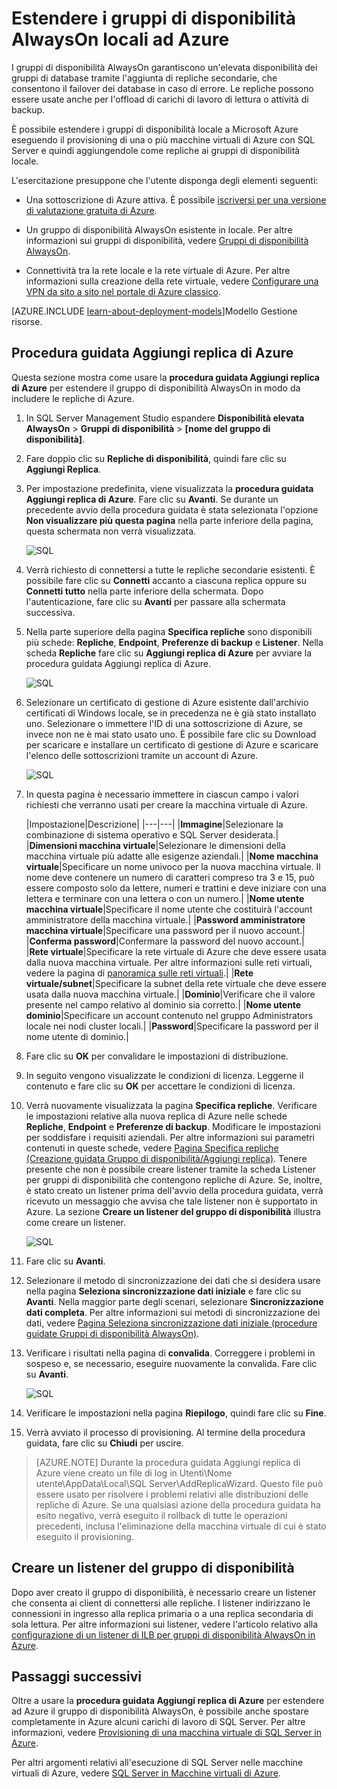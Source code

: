 <properties
	pageTitle="Estendere i gruppi di disponibilità AlwaysOn locali ad Azure | Microsoft Azure"
	description="Questa esercitazione sfrutta le risorse create con il modello di distribuzione classica e descrive come usare la procedura guidata Aggiungi replica in SQL Server Management Studio (SSMS) per aggiungere in Azure una replica del gruppo di disponibilità AlwaysOn."
	services="virtual-machines-windows"
	documentationCenter="na"
	authors="MikeRayMSFT"
	manager="jhubbard"
	editor=""
	tags="azure-service-management"/>

<tags
	ms.service="virtual-machines-windows"
	ms.devlang="na"
	ms.topic="article"
	ms.tgt_pltfrm="vm-windows-sql-server"
	ms.workload="infrastructure-services"
	ms.date="04/05/2016"
	ms.author="mikeray" />

# Estendere i gruppi di disponibilità AlwaysOn locali ad Azure

I gruppi di disponibilità AlwaysOn garantiscono un'elevata disponibilità dei gruppi di database tramite l'aggiunta di repliche secondarie, che consentono il failover dei database in caso di errore. Le repliche possono essere usate anche per l'offload di carichi di lavoro di lettura o attività di backup.

È possibile estendere i gruppi di disponibilità locale a Microsoft Azure eseguendo il provisioning di una o più macchine virtuali di Azure con SQL Server e quindi aggiungendole come repliche ai gruppi di disponibilità locale.

L'esercitazione presuppone che l'utente disponga degli elementi seguenti:

- Una sottoscrizione di Azure attiva. È possibile [iscriversi per una versione di valutazione gratuita di Azure](https://azure.microsoft.com/pricing/free-trial/).

- Un gruppo di disponibilità AlwaysOn esistente in locale. Per altre informazioni sui gruppi di disponibilità, vedere [Gruppi di disponibilità AlwaysOn](https://msdn.microsoft.com/library/hh510230.aspx).

- Connettività tra la rete locale e la rete virtuale di Azure. Per altre informazioni sulla creazione della rete virtuale, vedere [Configurare una VPN da sito a sito nel portale di Azure classico](../vpn-gateway/vpn-gateway-site-to-site-create.md).

[AZURE.INCLUDE [learn-about-deployment-models](../../includes/learn-about-deployment-models-classic-include.md)]Modello Gestione risorse.

## Procedura guidata Aggiungi replica di Azure

Questa sezione mostra come usare la **procedura guidata Aggiungi replica di Azure** per estendere il gruppo di disponibilità AlwaysOn in modo da includere le repliche di Azure.

1. In SQL Server Management Studio espandere **Disponibilità elevata AlwaysOn** > **Gruppi di disponibilità** > **[nome del gruppo di disponibilità]**.

1. Fare doppio clic su **Repliche di disponibilità**, quindi fare clic su **Aggiungi Replica**.

1. Per impostazione predefinita, viene visualizzata la **procedura guidata Aggiungi replica di Azure**. Fare clic su **Avanti**. Se durante un precedente avvio della procedura guidata è stata selezionata l'opzione **Non visualizzare più questa pagina** nella parte inferiore della pagina, questa schermata non verrà visualizzata.

	![SQL](./media/virtual-machines-windows-classic-sql-onprem-availability/IC742861.png)

1. Verrà richiesto di connettersi a tutte le repliche secondarie esistenti. È possibile fare clic su **Connetti** accanto a ciascuna replica oppure su **Connetti tutto** nella parte inferiore della schermata. Dopo l'autenticazione, fare clic su **Avanti** per passare alla schermata successiva.

1. Nella parte superiore della pagina **Specifica repliche** sono disponibili più schede: **Repliche**, **Endpoint**, **Preferenze di backup** e **Listener**. Nella scheda **Repliche** fare clic su **Aggiungi replica di Azure** per avviare la procedura guidata Aggiungi replica di Azure.

	![SQL](./media/virtual-machines-windows-classic-sql-onprem-availability/IC742863.png)

1. Selezionare un certificato di gestione di Azure esistente dall'archivio certificati di Windows locale, se in precedenza ne è già stato installato uno. Selezionare o immettere l'ID di una sottoscrizione di Azure, se invece non ne è mai stato usato uno. È possibile fare clic su Download per scaricare e installare un certificato di gestione di Azure e scaricare l'elenco delle sottoscrizioni tramite un account di Azure.

	![SQL](./media/virtual-machines-windows-classic-sql-onprem-availability/IC742864.png)

1. In questa pagina è necessario immettere in ciascun campo i valori richiesti che verranno usati per creare la macchina virtuale di Azure.

	|Impostazione|Descrizione|
|---|---|
|**Immagine**|Selezionare la combinazione di sistema operativo e SQL Server desiderata.|
|**Dimensioni macchina virtuale**|Selezionare le dimensioni della macchina virtuale più adatte alle esigenze aziendali.|
|**Nome macchina virtuale**|Specificare un nome univoco per la nuova macchina virtuale. Il nome deve contenere un numero di caratteri compreso tra 3 e 15, può essere composto solo da lettere, numeri e trattini e deve iniziare con una lettera e terminare con una lettera o con un numero.|
|**Nome utente macchina virtuale**|Specificare il nome utente che costituirà l'account amministratore della macchina virtuale.|
|**Password amministratore macchina virtuale**|Specificare una password per il nuovo account.|
|**Conferma password**|Confermare la password del nuovo account.|
|**Rete virtuale**|Specificare la rete virtuale di Azure che deve essere usata dalla nuova macchina virtuale. Per altre informazioni sulle reti virtuali, vedere la pagina di [panoramica sulle reti virtuali](../virtual-network/virtual-networks-overview.md).|
|**Rete virtuale/subnet**|Specificare la subnet della rete virtuale che deve essere usata dalla nuova macchina virtuale.|
|**Dominio**|Verificare che il valore presente nel campo relativo al dominio sia corretto.|
|**Nome utente dominio**|Specificare un account contenuto nel gruppo Administrators locale nei nodi cluster locali.|
|**Password**|Specificare la password per il nome utente di dominio.|

1. Fare clic su **OK** per convalidare le impostazioni di distribuzione.

1. In seguito vengono visualizzate le condizioni di licenza. Leggerne il contenuto e fare clic su **OK** per accettare le condizioni di licenza.

1. Verrà nuovamente visualizzata la pagina **Specifica repliche**. Verificare le impostazioni relative alla nuova replica di Azure nelle schede **Repliche**, **Endpoint** e **Preferenze di backup**. Modificare le impostazioni per soddisfare i requisiti aziendali. Per altre informazioni sui parametri contenuti in queste schede, vedere [Pagina Specifica repliche (Creazione guidata Gruppo di disponibilità/Aggiungi replica)](https://msdn.microsoft.com/library/hh213088.aspx). Tenere presente che non è possibile creare listener tramite la scheda Listener per gruppi di disponibilità che contengono repliche di Azure. Se, inoltre, è stato creato un listener prima dell'avvio della procedura guidata, verrà ricevuto un messaggio che avvisa che tale listener non è supportato in Azure. La sezione **Creare un listener del gruppo di disponibilità** illustra come creare un listener.

	![SQL](./media/virtual-machines-windows-classic-sql-onprem-availability/IC742865.png)

1. Fare clic su **Avanti**.

1. Selezionare il metodo di sincronizzazione dei dati che si desidera usare nella pagina **Seleziona sincronizzazione dati iniziale** e fare clic su **Avanti**. Nella maggior parte degli scenari, selezionare **Sincronizzazione dati completa**. Per altre informazioni sui metodi di sincronizzazione dei dati, vedere [Pagina Seleziona sincronizzazione dati iniziale (procedure guidate Gruppi di disponibilità AlwaysOn)](https://msdn.microsoft.com/library/hh231021.aspx).

1. Verificare i risultati nella pagina di **convalida**. Correggere i problemi in sospeso e, se necessario, eseguire nuovamente la convalida. Fare clic su **Avanti**.

	![SQL](./media/virtual-machines-windows-classic-sql-onprem-availability/IC742866.png)

1. Verificare le impostazioni nella pagina **Riepilogo**, quindi fare clic su **Fine**.

1. Verrà avviato il processo di provisioning. Al termine della procedura guidata, fare clic su **Chiudi** per uscire.

>[AZURE.NOTE] Durante la procedura guidata Aggiungi replica di Azure viene creato un file di log in Utenti\\Nome utente\\AppData\\Local\\SQL Server\\AddReplicaWizard. Questo file può essere usato per risolvere i problemi relativi alle distribuzioni delle repliche di Azure. Se una qualsiasi azione della procedura guidata ha esito negativo, verrà eseguito il rollback di tutte le operazioni precedenti, inclusa l'eliminazione della macchina virtuale di cui è stato eseguito il provisioning.

## Creare un listener del gruppo di disponibilità

Dopo aver creato il gruppo di disponibilità, è necessario creare un listener che consenta ai client di connettersi alle repliche. I listener indirizzano le connessioni in ingresso alla replica primaria o a una replica secondaria di sola lettura. Per altre informazioni sui listener, vedere l'articolo relativo alla [configurazione di un listener di ILB per gruppi di disponibilità AlwaysOn in Azure](virtual-machines-windows-classic-ps-sql-int-listener.md).

## Passaggi successivi

Oltre a usare la **procedura guidata Aggiungi replica di Azure** per estendere ad Azure il gruppo di disponibilità AlwaysOn, è possibile anche spostare completamente in Azure alcuni carichi di lavoro di SQL Server. Per altre informazioni, vedere [Provisioning di una macchina virtuale di SQL Server in Azure](virtual-machines-windows-portal-sql-server-provision.md).

Per altri argomenti relativi all'esecuzione di SQL Server nelle macchine virtuali di Azure, vedere [SQL Server in Macchine virtuali di Azure](virtual-machines-windows-sql-server-iaas-overview.md).

<!---HONumber=AcomDC_0413_2016-->